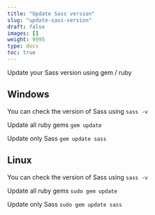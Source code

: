 ```yaml
---
title: "Update Sass version"
slug: "update-sass-version"
draft: false
images: []
weight: 9995
type: docs
toc: true
---
```


Update your Sass version using gem / ruby

## Windows
You can check the version of Sass using `sass -v`

Update all ruby gems `gem update`

Update only Sass `gem update sass`

## Linux
You can check the version of Sass using `sass -v`

Update all ruby gems `sudo gem update`

Update only Sass `sudo gem update sass`

